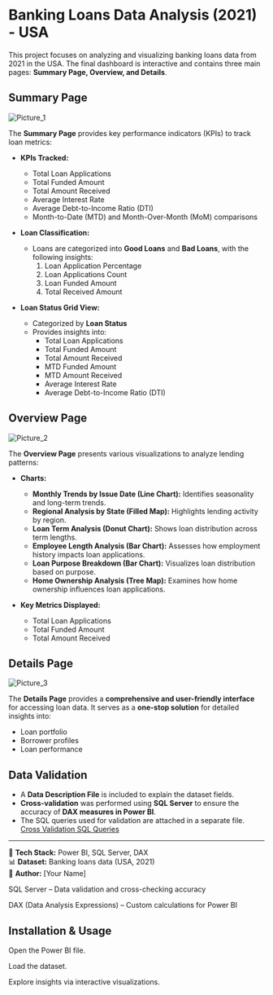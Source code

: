 # Banking Loans Data Analysis (2021) - USA

This project focuses on analyzing and visualizing banking loans data from 2021 in the USA. The final dashboard is interactive and contains three main pages: **Summary Page, Overview, and Details**.

## Summary Page
![Picture_1](https://github.com/user-attachments/assets/201057be-9f55-4c8f-80d5-4640d64b0f43)


The **Summary Page** provides key performance indicators (KPIs) to track loan metrics:

- **KPIs Tracked:**
  - Total Loan Applications
  - Total Funded Amount
  - Total Amount Received
  - Average Interest Rate
  - Average Debt-to-Income Ratio (DTI)
  - Month-to-Date (MTD) and Month-Over-Month (MoM) comparisons

- **Loan Classification:**
  - Loans are categorized into **Good Loans** and **Bad Loans**, with the following insights:
    1. Loan Application Percentage
    2. Loan Applications Count
    3. Loan Funded Amount
    4. Total Received Amount

- **Loan Status Grid View:**
  - Categorized by **Loan Status**
  - Provides insights into:
    - Total Loan Applications
    - Total Funded Amount
    - Total Amount Received
    - MTD Funded Amount
    - MTD Amount Received
    - Average Interest Rate
    - Average Debt-to-Income Ratio (DTI)

## Overview Page
![Picture_2](https://github.com/user-attachments/assets/93243bb1-c2a9-47fb-9e72-16a702555046)

The **Overview Page** presents various visualizations to analyze lending patterns:

- **Charts:**
  - **Monthly Trends by Issue Date (Line Chart):** Identifies seasonality and long-term trends.
  - **Regional Analysis by State (Filled Map):** Highlights lending activity by region.
  - **Loan Term Analysis (Donut Chart):** Shows loan distribution across term lengths.
  - **Employee Length Analysis (Bar Chart):** Assesses how employment history impacts loan applications.
  - **Loan Purpose Breakdown (Bar Chart):** Visualizes loan distribution based on purpose.
  - **Home Ownership Analysis (Tree Map):** Examines how home ownership influences loan applications.

- **Key Metrics Displayed:**
  - Total Loan Applications
  - Total Funded Amount
  - Total Amount Received

## Details Page
![Picture_3](https://github.com/user-attachments/assets/4390fe25-4d50-4900-99a5-73738ecee420)

The **Details Page** provides a **comprehensive and user-friendly interface** for accessing loan data. It serves as a **one-stop solution** for detailed insights into:

- Loan portfolio
- Borrower profiles
- Loan performance

## Data Validation

- A **Data Description File** is included to explain the dataset fields.
- **Cross-validation** was performed using **SQL Server** to ensure the accuracy of **DAX measures in Power BI**.
- The SQL queries used for validation are attached in a separate file. [Cross Validation SQL Queries](Financial_Loans/KPIs_Validation.sql)


---

🔹 **Tech Stack:** Power BI, SQL Server, DAX  
📊 **Dataset:** Banking loans data (USA, 2021)  
📝 **Author:** [Your Name]


SQL Server – Data validation and cross-checking accuracy

DAX (Data Analysis Expressions) – Custom calculations for Power BI

## Installation & Usage

Open the Power BI file.

Load the dataset.

Explore insights via interactive visualizations.
